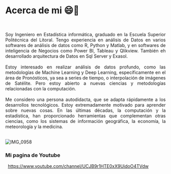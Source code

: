 # Acerca de mi 😄👋
&nbsp;
<div style="text-align: justify">
Soy Ingeniero en Estadística informática, graduado en la Escuela Superior Politécnica del Litoral. Tengo experiencia en análisis de Datos en varios softwares de análisis de datos como R, Python y Matlab, y en softwares de inteligencia de Negocios como Power BI, Tableau y Qlikview. También eh desarrollado arquitectura de Datos en Sql Server y Exasol.</div>
&nbsp;
<div style="text-align: justify"> Estoy interesado en realizar análisis de datos profundo, como las metodologías de Machine Learning y Deep Learning, específicamente en el área de Pronósticos, ya sea a series de tiempo, o interpolación de imágenes de Satélite. Pero estoy abierto a nuevas ciencias y metodologías relacionadas con la computación.</div>
&nbsp;
<div style="text-align: justify"> Me considero una persona autodidacta, que se adapta rápidamente a los desarrollos tecnológicos. Estoy extremadamente motivado para aprender sobre nuevas cosas. En las últimas décadas, la computación y la estadística, han proporcionado herramientas que complementan otras ciencias, como los sistemas de información geográfica, la economía, la meteorología y la medicina.</div>
&nbsp;
&nbsp;

![IMG_0958](https://user-images.githubusercontent.com/36687480/121758015-493d2e80-cae5-11eb-8fcb-fad42fc3e426.jpg)

### Mi pagina de Youtube
&nbsp;
https://www.youtube.com/channel/UCJB9r1HTE0xX9UidoO4TVdw

